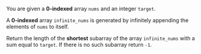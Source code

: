 You are given a **0-indexed** array `nums` and an integer `target`.

A **0-indexed** array `infinite_nums` is generated by infinitely appending the elements of `nums` to itself.

Return the length of the **shortest** subarray of the array `infinite_nums` with a sum equal to `target`. If there is no such subarray return `-1`.